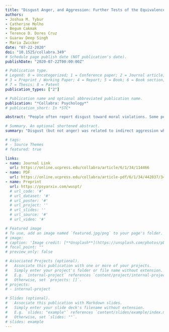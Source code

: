```yaml
---
title: "Disgust Anger, and Aggression: Further Tests of the Equivalence of Moral Emotions"
authors:
- Joshua M. Tybur
- Catherine Molho
- Begum Cakmak 
- Terence D. Dores Cruz
- Guarav Deep Singh
- Maria Zwicker
date: "07-22-2020"
doi: "10.1525/collabra.349"
# Schedule page publish date (NOT publication's date).
publishDate: "2020-07-22T00:00:00Z"

# Publication type.
# Legend: 0 = Uncategorized; 1 = Conference paper; 2 = Journal article;
# 3 = Preprint / Working Paper; 4 = Report; 5 = Book; 6 = Book section;
# 7 = Thesis; 8 = Patent
publication_types: ["2"]

# Publication name and optional abbreviated publication name.
publication: "*Collabra: Psychology*"
# publication_short: In *STC*

abstract: "People often report disgust toward moral violations. Some perspectives posit that this disgust is indistinct from anger. Here, we replicate and extend recent work suggesting that disgust and anger toward moral violations are in fact distinct in terms of the situations in which they are activated and their correspondence with aggressive sentiments. We tested three hypotheses concerning emotional responses to moral violations: (1) disgust is associated with lower-cost, indirectly aggressive motives (e.g., gossip and social exclusion), whereas anger is associated with higher-cost, directly aggressive motives (e.g., physical violence); (2) disgust is higher toward violations affecting others than it is toward violations affecting the self, and anger is higher toward violations affecting the self than it is toward violations affecting others; and (3) abilities to inflict costs on or withhold benefits from others (measured via physical strength and physical attractiveness, respectively) relate to anger, but not to disgust. These hypotheses were tested in a within-subjects study in which 233 participants came to the lab twice and reported their emotional responses and aggressive sentiments toward self-targeting and other-targeting moral violations. Participants’ upper body strength and physical attractiveness were also measured with a dynamometer and photograph ratings, respectively. The first two hypotheses were supported – disgust (but not anger) was related to indirect aggression whereas anger (but not disgust) was related to direct aggression, and disgust was higher toward other-targeting violations whereas anger was higher toward self-targeting violations. However, physical strength and physical attractiveness were unrelated to anger or disgust or to endorsements of direct or indirect aggression."

# Summary. An optional shortened abstract.
summary: "Disgust (but not anger) was related to indirect aggression whereas anger (but not disgust) was related to direct aggression, and disgust was higher toward other-targeting violations whereas anger was higher toward self-targeting violations."

# tags:
# - Source Themes
# featured: true

links:
- name: Journal Link
  url: https://online.ucpress.edu/collabra/article/6/1/34/114466
- name: PDF
  url: https://online.ucpress.edu/collabra/article-pdf/6/1/34/442037/349-4717-2-pb.pdf
- name: Preprint
  url: https://psyarxiv.com/wuspt/
  # url_code: '#'
  # url_dataset: '#'
  # url_poster: '#'
  # url_project: ''
  # url_slides: ''
  # url_source: '#'
  # url_video: '#'

# Featured image
# To use, add an image named `featured.jpg/png` to your page's folder. 
# image:
# caption: 'Image credit: [**Unsplash**](https://unsplash.com/photos/pLCdAaMFLTE)'
# focal_point: ""
# preview_only: false

# Associated Projects (optional).
#   Associate this publication with one or more of your projects.
#   Simply enter your project's folder or file name without extension.
#   E.g. `internal-project` references `content/project/internal-project/index.md`.
#   Otherwise, set `projects: []`.
# projects:
# - internal-project

# Slides (optional).
#   Associate this publication with Markdown slides.
#   Simply enter your slide deck's filename without extension.
#   E.g. `slides: "example"` references `content/slides/example/index.md`.
#   Otherwise, set `slides: ""`.
# slides: example
---
```

